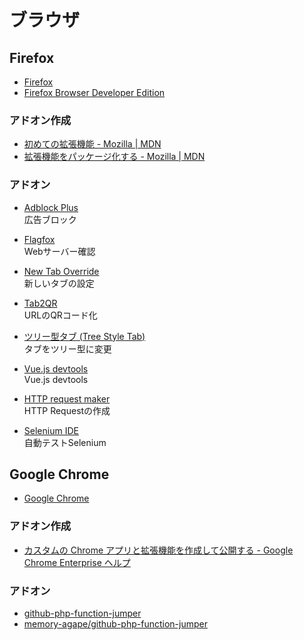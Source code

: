# ブラウザ

## Firefox
- [Firefox](https://www.mozilla.org/ja/)
- [Firefox Browser Developer Edition](https://www.mozilla.org/ja/firefox/developer/)

### アドオン作成
- [初めての拡張機能 - Mozilla | MDN](https://developer.mozilla.org/ja/docs/Mozilla/Add-ons/WebExtensions/Your_first_WebExtension)
- [拡張機能をパッケージ化する - Mozilla | MDN](https://developer.mozilla.org/ja/docs/Mozilla/Add-ons/WebExtensions/Publishing_your_WebExtension)

### アドオン
- [Adblock Plus](https://addons.mozilla.org/ja/firefox/addon/adblock-plus/)  
広告ブロック
- [Flagfox](https://addons.mozilla.org/ja/firefox/addon/flagfox/)  
Webサーバー確認
- [New Tab Override](https://addons.mozilla.org/ja/firefox/addon/new-tab-override/)  
新しいタブの設定
- [Tab2QR](https://addons.mozilla.org/ja/firefox/addon/tab2qr/)  
URLのQRコード化
- [ツリー型タブ (Tree Style Tab)](https://addons.mozilla.org/ja/firefox/addon/tree-style-tab/)  
タブをツリー型に変更
- [Vue.js devtools](https://addons.mozilla.org/ja/firefox/addon/vue-js-devtools/)  
Vue.js devtools
- [HTTP request maker](https://addons.mozilla.org/ja/firefox/addon/http-request-maker/)  
HTTP Requestの作成

- [Selenium IDE](https://addons.mozilla.org/ja/firefox/addon/selenium-ide)  
自動テストSelenium

## Google Chrome
- [Google Chrome](https://www.google.com/intl/ja_jp/chrome/)

### アドオン作成
- [カスタムの Chrome アプリと拡張機能を作成して公開する - Google Chrome Enterprise ヘルプ](https://support.google.com/chrome/a/answer/2714278?hl=ja)

### アドオン
- [github-php-function-jumper](https://chrome.google.com/webstore/detail/github-php-function-jumpe/pmgmgaejgbjiooiklinoelilmnldlhcf)
- [memory-agape/github-php-function-jumper](https://github.com/memory-agape/github-php-function-jumper)
